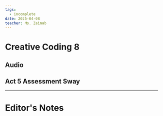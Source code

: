 ```yaml
---
tags:
  - incomplete
date: 2025-04-08
teacher: Ms. Zainab
---
```

# Creative Coding 8
## Audio
## Act 5 Assessment Sway

----------------------------------------------------------------
# Editor's Notes
